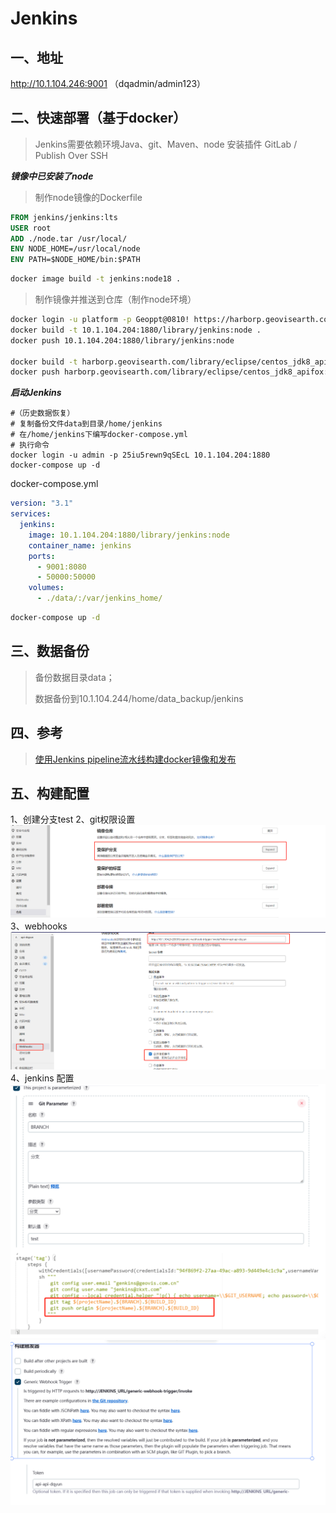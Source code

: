 # Jenkins

## 一、地址
http://10.1.104.246:9001 （dqadmin/admin123）

## 二、快速部署（基于docker）
> Jenkins需要依赖环境Java、git、Maven、node
> 安装插件 GitLab  /  Publish Over SSH

***镜像中已安装了node***

> 制作node镜像的Dockerfile

```Dockerfile
FROM jenkins/jenkins:lts
USER root
ADD ./node.tar /usr/local/
ENV NODE_HOME=/usr/local/node
ENV PATH=$NODE_HOME/bin:$PATH
```

```bash
docker image build -t jenkins:node18 .
```

> 制作镜像并推送到仓库（制作node环境）

```bash
docker login -u platform -p Geoppt@0810! https://harborp.geovisearth.com/
docker build -t 10.1.104.204:1880/library/jenkins:node .
docker push 10.1.104.204:1880/library/jenkins:node

docker build -t harborp.geovisearth.com/library/eclipse/centos_jdk8_apifox:v1.0.0 .
docker push harborp.geovisearth.com/library/eclipse/centos_jdk8_apifox:v1.0.0
```

***启动Jenkins***
```
#（历史数据恢复）
# 复制备份文件data到目录/home/jenkins
# 在/home/jenkins下编写docker-compose.yml 
# 执行命令
docker login -u admin -p 25iu5rewn9qSEcL 10.1.104.204:1880
docker-compose up -d
```
docker-compose.yml

```yml
version: "3.1"
services:
  jenkins:
    image: 10.1.104.204:1880/library/jenkins:node
    container_name: jenkins
    ports:
      - 9001:8080
      - 50000:50000
    volumes:
      - ./data/:/var/jenkins_home/
```

```bash
docker-compose up -d
```

## 三、数据备份

> 备份数据目录data；
>
> 数据备份到10.1.104.244/home/data_backup/jenkins

## 四、参考

> [使用Jenkins pipeline流水线构建docker镜像和发布](https://cloud.tencent.com/developer/article/1381125)

## 五、构建配置
1、创建分支test
2、git权限设置
![jenkins-git权限设置](../assert/env/jenkins-git权限设置.png)
3、webhooks
![webhooks设置](../assert/env/webhooks设置.png)
4、jenkins 配置
![jenkins 配置](../assert/env/jenkins配置.png)
![jenkins 配置2](../assert/env/jenkins配置2.png)
